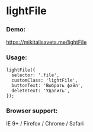 # lightFile

### Demo:
https://mikitalisavets.me/lightFile

### Usage:
```
lightFile({
  selector: '.file',
  customClass: 'lightFile',
  buttonText: 'Выбрать файл',
  deleteText: 'Удалить',
});
```

### Browser support:
IE 9+ / Firefox / Chrome  / Safari
